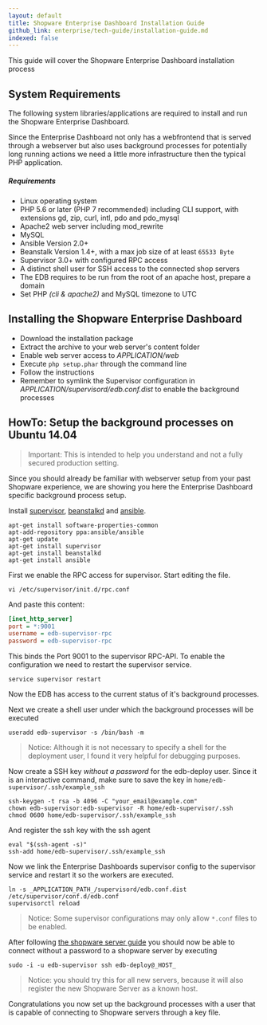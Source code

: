 ```yaml
---
layout: default
title: Shopware Enterprise Dashboard Installation Guide
github_link: enterprise/tech-guide/installation-guide.md
indexed: false
---
```


This guide will cover the Shopware Enterprise Dashboard installation process

<div class="toc-list"></div>

## System Requirements

The following system libraries/applications are required to install and run the Shopware Enterprise Dashboard.

Since the Enterprise Dashboard not only has a webfrontend that is served through a webserver but also uses background processes for potentially long running actions we need a little more infrastructure then the typical PHP application.

##### Requirements

- Linux operating system
- PHP 5.6 or later (PHP 7 recommended) including CLI support, with extensions gd, zip, curl, intl, pdo and pdo_mysql
- Apache2 web server including mod_rewrite
- MySQL
- Ansible Version 2.0+
- Beanstalk Version 1.4+, with a max job size of at least `65533 Byte`
- Supervisor 3.0+ with configured RPC access
- A distinct shell user for SSH access to the connected shop servers 
- The EDB requires to be run from the root of an apache host, prepare a domain
- Set PHP *(cli & apache2)* and MySQL timezone to UTC

## Installing the Shopware Enterprise Dashboard

- Download the installation package
- Extract the archive to your web server's content folder
- Enable web server access to *_APPLICATION_/web* 
- Execute `php setup.phar` through the command line
- Follow the instructions
- Remember to symlink the Supervisor configuration in *_APPLICATION_/supervisord/edb.conf.dist* to enable the background processes

## HowTo: Setup the background processes on Ubuntu 14.04

> Important: This is intended to help you understand and not a fully secured production setting.

Since you should already be familiar with webserver setup from your past Shopware experience, we are showing you here the Enterprise Dashboard specific background process setup.

Install [supervisor](http://supervisord.org/installing.html#installing-to-a-system-with-internet-access), [beanstalkd](https://www.vultr.com/docs/setup-beanstalkd-and-beanstalk-console-on-ubuntu-14) and [ansible](http://docs.ansible.com/ansible/intro_installation.html#latest-releases-via-apt-ubuntu).

````shell
apt-get install software-properties-common
apt-add-repository ppa:ansible/ansible
apt-get update
apt-get install supervisor
apt-get install beanstalkd
apt-get install ansible
````

First we enable the RPC access for supervisor. Start editing the file. 

````shell
vi /etc/supervisor/init.d/rpc.conf
````

And paste this content:

````ini
[inet_http_server]
port = *:9001
username = edb-supervisor-rpc
password = edb-supervisor-rpc
````

This binds the Port 9001 to the supervisor RPC-API. To enable the configuration we need to restart the supervisor service.
 
````shell
service supervisor restart
````

Now the EDB has access to the current status of it's background processes.

Next we create a shell user under which the background processes will be executed

````shell
useradd edb-supervisor -s /bin/bash -m
````
> Notice: Although it is not necessary to specify a shell for the deployment user, I found it very helpful for debugging purposes.

Now create a SSH key *without a password* for the edb-deploy user. Since it is an interactive command, make sure to save the key in `home/edb-supervisor/.ssh/example_ssh`  
 
````shell
ssh-keygen -t rsa -b 4096 -C "your_email@example.com"
chown edb-supervisor:edb-supervisor -R home/edb-supervisor/.ssh
chmod 0600 home/edb-supervisor/.ssh/example_ssh
````

And register the ssh key with the ssh agent

````shell
eval "$(ssh-agent -s)"
ssh-add home/edb-supervisor/.ssh/example_ssh
````

Now we link the Enterprise Dashboards supervisor config to the supervisor service and restart it so the workers are executed.

```shell
ln -s _APPLICATION_PATH_/supervisord/edb.conf.dist /etc/supervisor/conf.d/edb.conf
supervisorctl reload
```
> Notice: Some supervisor configurations may only allow `*.conf` files to be enabled.

After following [the shopware server guide](/enterprise/tech-guide/shopware-server-configuration-guide) you should now be able to connect without a password to a shopware server by executing

````
sudo -i -u edb-supervisor ssh edb-deploy@_HOST_
````
> Notice: you should try this for all new servers, because it will also register the new Shopware Server as a known host.

Congratulations you now set up the background processes with a user that is capable of connecting to Shopware servers through a key file. 